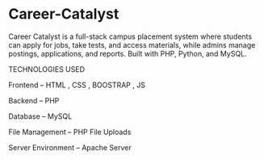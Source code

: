 # Career-Catalyst
Career Catalyst is a full-stack campus placement system where students can apply for jobs, take tests, and access materials, while admins manage postings, applications, and reports. Built with PHP, Python, and MySQL.


TECHNOLOGIES USED


Frontend – HTML , CSS , BOOSTRAP , JS

Backend – PHP

Database – MySQL

File Management – PHP File Uploads

Server Environment – Apache Server

